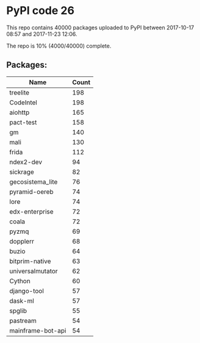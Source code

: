 # PyPI code 26

This repo contains 40000 packages uploaded to PyPI between 
2017-10-17 08:57 and 2017-11-23 12:06.

The repo is 10% (4000/40000) complete.

## Packages:

| Name  | Count |
| ----- | ----- |
| treelite | 198 |
| CodeIntel | 198 |
| aiohttp | 165 |
| pact-test | 158 |
| gm | 140 |
| mali | 130 |
| frida | 112 |
| ndex2-dev | 94 |
| sickrage | 82 |
| gecosistema_lite | 76 |
| pyramid-oereb | 74 |
| lore | 74 |
| edx-enterprise | 72 |
| coala | 72 |
| pyzmq | 69 |
| dopplerr | 68 |
| buzio | 64 |
| bitprim-native | 63 |
| universalmutator | 62 |
| Cython | 60 |
| django-tool | 57 |
| dask-ml | 57 |
| spglib | 55 |
| pastream | 54 |
| mainframe-bot-api | 54 |


